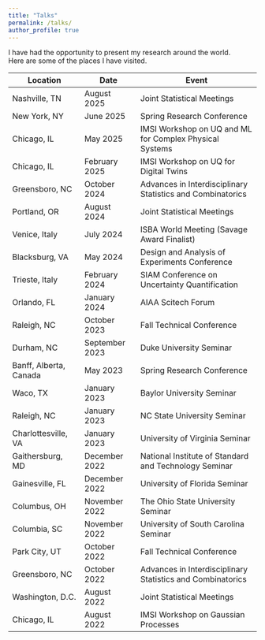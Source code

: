 ```yaml
---
title: "Talks"
permalink: /talks/
author_profile: true
---
```


I have had the opportunity to present my research around the world.  
Here are some of the places I have visited.

Location				|	Date				|	Event
-----					|	--------			|	--------------
Nashville, TN 			|   August 2025         |   Joint Statistical Meetings
New York, NY			|	June 2025			|	Spring Research Conference
Chicago, IL 			|	May 2025			|   IMSI Workshop on UQ and ML for Complex Physical Systems
Chicago, IL             |   February 2025       |   IMSI Workshop on UQ for Digital Twins
Greensboro, NC          |   October 2024        |   Advances in Interdisciplinary Statistics and Combinatorics
Portland, OR            |   August 2024         |   Joint Statistical Meetings
Venice, Italy			|	July 2024			|	ISBA World Meeting (Savage Award Finalist)
Blacksburg, VA          |   May 2024            |   Design and Analysis of Experiments Conference
Trieste, Italy			|	February 2024		|	SIAM Conference on Uncertainty Quantification
Orlando, FL 			|	January 2024		|	AIAA Scitech Forum
Raleigh, NC				|	October 2023		|	Fall Technical Conference
Durham, NC				|	September 2023		|	Duke University Seminar
Banff, Alberta, Canada	|	May 2023			|	Spring Research Conference
Waco, TX				|	January 2023		| 	Baylor University Seminar
Raleigh, NC				|	January 2023		| 	NC State University Seminar
Charlottesville, VA		|	January 2023		|	University of Virginia Seminar
Gaithersburg, MD		| 	December 2022		| 	National Institute of Standard and Technology Seminar
Gainesville, FL  		|   December 2022		| 	University of Florida Seminar
Columbus, OH			| 	November 2022		|	The Ohio State University Seminar
Columbia, SC  			|   November 2022		|   University of South Carolina Seminar
Park City, UT 			|	October 2022		|	Fall Technical Conference
Greensboro, NC			|	October 2022		|	Advances in Interdisciplinary Statistics and Combinatorics
Washington, D.C.		| 	August 2022			| 	Joint Statistical Meetings
Chicago, IL 			|	August 2022			|  	IMSI Workshop on Gaussian Processes

